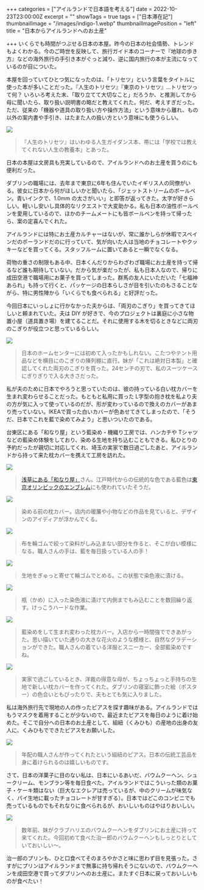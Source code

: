 +++
categories = ["アイルランドで日本語を考える"]
date = 2022-10-23T23:00:00Z
excerpt = ""
showTags = true
tags = ["日本滞在記"]
thumbnailImage = "/images/indigo-1.webp"
thumbnailImagePosition = "left"
title = "日本からアイルランドへのお土産"

+++
いくらでも時間がつぶせる日本の本屋。昨今の日本の社会情勢、トレンドもよくわかる。今のご時世を反映して、旅行ガイド本のコーナーで『地球の歩き方』などの海外旅行の手引き本がぐっと減り、逆に国内旅行の本が主流になっているのが目についた。

<!--more-->

本屋を回っていてひとつ気になったのは、「トリセツ」という言葉をタイトルに使った本が多いことだった。『人生のトリセツ』『東京のトリセツ』…トリセツって何？ いろいろ考えた末、「取り立てて大切なこと」だろうか、と推測してから母に聞いたら、取り扱い説明書の略だと教えてくれた。何だ、考えすぎだった。ただ、従来の「機器や道具の取り扱い方や操作方法」という意味から離れ、もの以外の案内書や手引き、はたまた人の扱い方という意味にも使うらしい。

![](/images/torisetsu-bookshop.webp)

> 『人生のトリセツ』はいわゆる人生ガイダンス本、帯には「学校では教えてくれない人生の教養本」とあった。

日本の本屋は文房具も充実しているので、アイルランドへのお土産を買うのにも便利だった。

ダブリンの職場には、去年まで東京に6年も住んでいたイギリス人の同僚がいる。彼女に日本から何がほしいかと聞いたら、「ジェットストリームのボールペン。青いインクで、1.0mm の太さがいい」と即答が返ってきた。太字が好きらしい。軽いし安いし具体的なリクエストで大変助かる。私も日本の油性ボールペンを愛用しているので、ほかのチームメートにも皆ボールペンを持って帰ったら、案の定喜んでくれた。

アイルランドには特にお土産カルチャーはないが、常に誰かしらが休暇でスペインだのポーランドだのに行っていて、気が向いた人は当地のチョコレートやクッキーなどを買ってくる。スタッフルームに置いてあると一瞬でなくなる。

荷物の重さの制限もある中、日本くんだりからわざわざ職場にお土産を持って帰るなど誰も期待していない。だから気が楽だったが、私も日本人なので、帰りに成田空港で職場用にお菓子を買ってしまった。群馬の友人にいただいた「七福神あられ」も持って行くと、パッケージの日本らしさが目を引いたのもさることながら、特に男性陣から「いくらでも食べられる」と好評だった。

今回日本にいっしょに行かなかった夫からは、「両刃のこぎり」を買ってきてほしいと頼まれていた。夫は DIY が好きで、今のプロジェクトは裏庭に小さな物置小屋（道具置き場）を建てることだ。それに使用する木を切るときなどに両刃のこぎりが役立つと思っているらしい。

![](/images/japanese-saw.webp)

> 日本のホームセンターには初めて入ったかもしれない。こたつやテント用品などを横目にのこぎりの陳列棚に直行。妹が「これは絶対日本製」と確認してくれた両刃のこぎりを買った。24センチの刃で、私のスーツケースにぎりぎりで入る大きさだった。

私が夫のために日本でやろうと思っていたのは、彼の持っている白い枕カバーを生まれ変わらせることだった。もともと私用に買った L字型の抱き枕を私より夫の方が気に入って使っているのだが、形が変わっているので換えのカバーがあまり売っていない。IKEAで買った白いカバーが色あせてきてしまったので、「そうだ、日本でこれを藍で染めてみよう」と思いついたのである。

台東区にある「和なり屋」という藍染め・機織り工房では、ハンカチや Tシャツなどの藍染め体験をしており、染める生地を持ち込むこともできる。私ひとりの予約だったが親切に対応してくれ、埼玉の実家で数日過ごしたあと、アイルランドから持って来た枕カバーを携えて工房を訪れた。

![](/images/wanariya.webp)

> [浅草にある「和なり屋」](https://wanariya.co.jp/)さん。江戸時代からの伝統的な色である藍色は[東京オリンピックのエンブレム](https://olympics.com/ja/olympic-games/tokyo-2020)にも使われていたそうだ。

![](/images/indigo-5.webp)

> 染める前の枕カバー。店内の暖簾や小物などの作品を見ていると、デザインのアイディアが浮かんでくる。

![](/images/indigo-2.webp)

> 布を輪ゴムで絞って染料がしみ込まない部分を作ると、そこが白い模様になる。職人さんの手は、藍を毎日扱っている人の手！

![](/images/indigo-3.webp)

> 生地をぎゅっと寄せて輪ゴムでとめる。この状態で染色液に漬ける。

![](/images/indigo-4.webp)

> 瓶（かめ）に入った染色液に漬けて内側までもみ込むことを数回繰り返す。けっこうハードな作業。

![](/images/indigo-1.webp)

> 藍染めをして生まれ変わった枕カバー。入店から一時間強でできあがった。思い描いていた通りの大きな花火のような模様と、自然なグラデーションができた。職人さんの着ている洋服とスニーカー、全部藍染めですね。

![](/images/declans-pillowcase.webp)

> 実家で過ごしているとき、洋裁の得意な母が、ちょっちょっと手持ちの生地で新しい枕カバーを作ってくれた。ダブリンの寝室に飾った絵（ポスター）の色合いともぴったりで、夫もとても気に入りました。

私は海外旅行先で現地の人の作ったピアスを探す趣味がある。アイルランドではもうマスクを着用することが少ないので、最近またピアスを毎日のように着け始めた。そこで自分への日本のお土産として、組紐（くみひも）の産地の出身の友人に、くみひもでできたピアスをお願いした。

![](/images/kumihimo-earrings.webp)

> 年配の職人さんが作ってくれたという組紐のピアス。日本の伝統工芸品を身に着けられるのは嬉しいものです。

さて、日本の洋菓子に目のない私は、日本にいるあいだ、バウムクーヘン、シュークリーム、モンブラン等を毎日食べた。アイルランドではこういった類のお菓子・ケーキ類はない（巨大なエクレアは売っているが、中のクリームが味気なく、パイ生地に載ったチョコレートが甘すぎる）。日本ではどこのコンビニでも売っているものでもそれなりに食べられるが、おいしいものはやはりおいしい。

![](/images/jiichiro-baumkuchen.webp)

> 数年前、妹がクラブハリエのバウムクーヘンをダブリンにお土産に持って来てくれた。今回初めて食べた治一郎のバウムクーヘンもしっとりとしていておいしい～。

治一郎のプリンも、ひと口食べてそのまろやかさと味に思わず目を見張った。さすがにプリンはアイルランドまで無事に持ち帰れそうにないので、バウムクーヘンを成田空港で買ってダブリンへのお土産に。またすぐ日本に戻っておいしいものが食べたい！